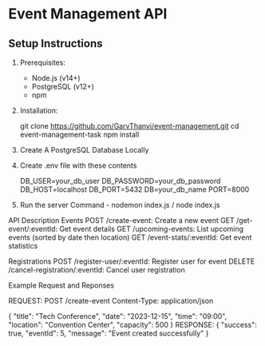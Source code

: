 # Event Management API

## Setup Instructions

1. Prerequisites:
   - Node.js (v14+)
   - PostgreSQL (v12+)
   - npm

2. Installation:

   git clone https://github.com/GarvThanvi/event-management.git
   cd event-management-task
   npm install

3. Create A PostgreSQL Database Locally

4. Create .env file with these contents 

    DB_USER=your_db_user
    DB_PASSWORD=your_db_password
    DB_HOST=localhost
    DB_PORT=5432
    DB=your_db_name
    PORT=8000

5. Run the server
    Command - nodemon index.js / node index.js

API Description
Events
POST /create-event: Create a new event
GET /get-event/:eventId: Get event details
GET /upcoming-events: List upcoming events (sorted by date then location)
GET /event-stats/:eventId: Get event statistics

Registrations
POST /register-user/:eventId: Register user for event
DELETE /cancel-registration/:eventId: Cancel user registration

Example Request and Reponses

REQUEST:
POST /create-event
Content-Type: application/json

{
  "title": "Tech Conference",
  "date": "2023-12-15",
  "time": "09:00",
  "location": "Convention Center",
  "capacity": 500
}
RESPONSE:
{
  "success": true,
  "eventId": 5,
  "message": "Event created successfully"
}